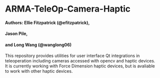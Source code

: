 # ARMA-TeleOp-Camera-Haptic
#### Authors: Ellie Fitzpatrick (@efitzpatrick), 
#### Jason Pile, 
#### and Long Wang (@wanglong06)
This repository provides utilities for user interface Qt integrations in teleoperation including cameras accessed with opencv and haptic devices. It is currently working with Force Dimension haptic devices, but is avaliable to work with other haptic devices. 
